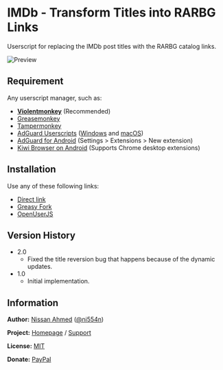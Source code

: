 # IMDb - Transform Titles into RARBG Links

Userscript for replacing the IMDb post titles with the RARBG catalog links.

![Preview](https://github.com/ni554n/userscripts/raw/master/.images/imdb-transform-titles-into-rarbg-links.png)

## Requirement

Any userscript manager, such as:

- [**Violentmonkey**](https://violentmonkey.github.io/get-it/) (Recommended)
- [Greasemonkey](https://addons.mozilla.org/en-US/firefox/addon/greasemonkey/)
- [Tampermonkey](https://www.tampermonkey.net/)
- [AdGuard Userscripts](https://kb.adguard.com/en/general/userscripts) ([Windows](https://kb.adguard.com/en/windows/features/extensions) and [macOS](https://kb.adguard.com/en/macos/features/extensions))
- [AdGuard for Android](https://adguard.com/en/adguard-android/overview.html) (Settings > Extensions > New extension)
- [Kiwi Browser on Android](https://play.google.com/store/apps/details?id=com.kiwibrowser.browser) (Supports Chrome desktop extensions)

## Installation

Use any of these following links:

- [Direct link](https://github.com/ni554n/userscripts/raw/master/imdb/transform-titles-into-rarbg-links/script.user.js)
- [Greasy Fork](https://greasyfork.org/en/scripts/433480-imdb-transform-titles-to-rarbg-links)
- [OpenUserJS](https://openuserjs.org/scripts/ni554n/IMDb_-_Transform_Titles_to_RARBG_Links)

## Version History

- 2.0
  - Fixed the title reversion bug that happens because of the dynamic updates.
- 1.0
  - Initial implementation.

## Information

**Author:** [Nissan Ahmed](https://ni554n.github.io) ([@ni554n](https://twitter.com/ni554n))

**Project:** [Homepage](https://github.com/ni554n/userscripts/) / [Support](https://github.com/ni554n/userscripts/issues)

**License:** [MIT](https://github.com/ni554n/userscripts/blob/master/LICENSE)

**Donate:** [PayPal](https://paypal.me/ni554n)
